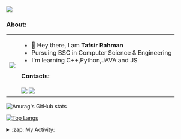 <img src ="https://gpvc.arturio.dev/Sheikh-Tafsir">

### About:

<table>
  <tr>
    <td><img src="https://c.tenor.com/GN73MKBawZYAAAAi/busy-cute.gif"></td>
    <td>
      <ul>
        <li>👋 Hey there, I am <strong>Tafsir Rahman</strong></li>
        <li>Pursuing BSC in Computer Science & Engineering</li>
        <li>I'm learning C++,Python,JAVA and JS</li>
      </ul>
      <h4>Contacts:</h4>
      <a href="rubaiyatrahman@iut-dhaka.edu"><img src="https://img.icons8.com/dusk/40/000000/new-post.png"/></a>
      <a href="https://Sheikh-Tafsir.github.io/"><img src="https://img.icons8.com/dusk/40/000000/internet--v1.png"/></a>
    </td>
  </tr>
</table>


![Anurag's GitHub stats](https://github-readme-stats.vercel.app/api?username=Sheikh-Tafsir&theme=radical&show_icons=true)

[![Top Langs](https://github-readme-stats.vercel.app/api/top-langs/?username=Sheikh-Tafsir&theme=radical)](https://github.com/anuraghazra/github-readme-stats)

<details>
  <summary>:zap: My Activity:</summary>
  
<p align="center">
  <a href="https://vyvy-vi.github.io/portfolio"><img target="_blank" src="https://img.shields.io/badge/-I_love_open_source-green?style=for-the-badge&logo=github&logoColor=black"/></a> 
</p>
  
[![Sheikhs's github activity graph](https://activity-graph.herokuapp.com/graph?username=Sheikh-Tafsir&theme=rogue)](https://github.com/ashutosh00710/github-readme-activity-graph)

<p>📅I'm Most Productive on daytime</p>
<a href="http://lovera.maxam.now.sh/">
   <img src="https://user-images.githubusercontent.com/25841814/79395484-5081ae80-7fac-11ea-9e27-ac91472e31dd.png" alt="screenshot" width="500">
</a>





